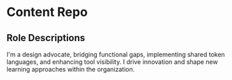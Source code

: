 # Content Repo

## Role Descriptions
I'm a design advocate, bridging functional gaps, implementing shared token languages, and enhancing tool visibility. I drive innovation and shape new learning approaches within the organization.
